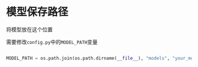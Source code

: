 # 模型保存路径

将模型放在这个位置

需要修改`config.py`中的`MODEL_PATH`变量

```python

MODEL_PATH = os.path.join(os.path.dirname(__file__), "models", "your_model_name")

```